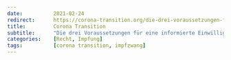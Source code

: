 ```yaml
---
date:          2021-02-24
redirect:      https://corona-transition.org/die-drei-voraussetzungen-fur-eine-informierte-einwilligung-zu-einer-impfung
title:         Corona Transition
subtitle:      "Die drei Voraussetzungen für eine informierte Einwilligung zu einer Impfung"
categories:    [Recht, Impfung]
tags:          [corona transition, impfzwang]
---
```

